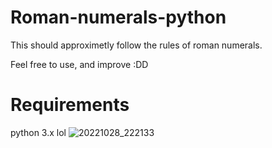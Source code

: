 # Roman-numerals-python

This should approximetly follow the rules of roman numerals.

Feel free to use, and improve :DD
# Requirements
python 3.x lol
![20221028_222133](https://user-images.githubusercontent.com/116912414/198715948-b224a28f-2605-43d5-8db9-095dd3ec2d46.jpg)
